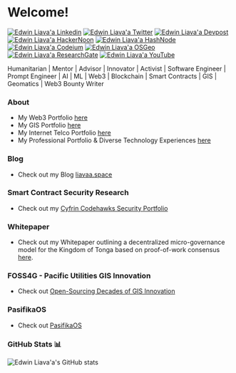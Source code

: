 <h1> Welcome!</h1>
  
[![Edwin Liava'a Linkedin](https://img.shields.io/badge/LinkedIn-0077B5?style=for-the-badge&logo=linkedin&logoColor=white)](https://www.linkedin.com/in/edwin-liavaa/) 
[![Edwin Liava'a Twitter](https://img.shields.io/badge/Twitter%20-%20black?style=for-the-badge&logo=X)](https://twitter.com/EdwinLiavaa)
[![Edwin Liava'a Devpost](https://img.shields.io/badge/Devpost-003E54?logo=devpost&logoColor=fff&style=for-the-badge)](https://devpost.com/etuini-liavaa) 
[![Edwin Liava'a HackerNoon](https://img.shields.io/badge/Hackernoon%20-%20green?style=for-the-badge&logo=Hackernoon)](https://hackernoon.com/u/edwinliavaa)
[![Edwin Liava'a HashNode](https://img.shields.io/badge/Hashnode%20-blue?style=for-the-badge&logo=Hashnode)](https://hashnode.com/@EdwinLiavaa)
[![Edwin Liava'a Codeium](https://img.shields.io/badge/Codeium%20-%20darkgreen?style=for-the-badge&logo=Codeium)](https://codeium.com/profile/edwinliavaa)
[![Edwin Liava'a OSGeo](https://img.shields.io/badge/OSGeo%20-%20bluegreen?style=for-the-badge&logo=OSGeo)](https://www.osgeo.org/member/liavaa/)
[![Edwin Liava'a ResearchGate](https://img.shields.io/badge/ResearchGate%20-%20aqua?style=for-the-badge&logo=ResearchGate)](https://www.researchgate.net/profile/Edwin-Liavaa)
[![Edwin Liava'a YouTube](https://img.shields.io/badge/Youtube%20-%20red?style=for-the-badge&logo=Youtube)](https://www.youtube.com/@EdwinLiavaa)

Humanitarian | Mentor | Advisor | Innovator | Activist | Software Engineer | Prompt Engineer | AI | ML | Web3 | Blockchain | Smart Contracts | GIS | Geomatics | Web3 Bounty Writer

### About
* My Web3 Portfolio [here](web3-resume.md)
* My GIS Portfolio [here](gis-resume.md)
* My Internet Telco Portfolio [here](telecom-resume.md)
* My Professional Portfolio & Diverse Technology Experiences [here](professional-experiences.md)

### Blog
* Check out my Blog [liavaa.space](https://github.com/EdwinLiavaa/liavaa.space)

### Smart Contract Security Research
* Check out my [Cyfrin Codehawks Security Portfolio](https://github.com/EdwinLiavaa/codehawks-security-portfolio)
  
### Whitepaper
* Check out my Whitepaper outlining a decentralized micro-governance model for the Kingdom of Tonga based on proof-of-work consensus [here](https://github.com/EdwinLiavaa/Whitepaper).

### FOSS4G - Pacific Utilities GIS Innovation
* Check out [Open-Sourcing Decades of GIS Innovation](https://github.com/EdwinLiavaa/pacific-utilities-gis)

### PasifikaOS
* Check out [PasifikaOS](https://github.com/EdwinLiavaa/pasifikaos)

### GitHub Stats 📊

![Edwin Liava'a's GitHub stats](https://github-readme-stats.vercel.app/api?username=EdwinLiavaa&theme=darcula_icons=true)
